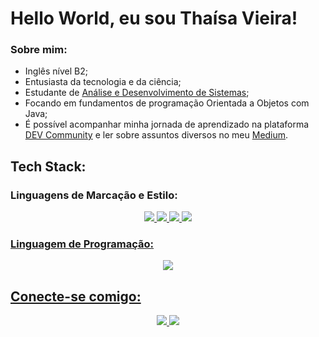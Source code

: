 #  Hello World, eu sou Thaísa Vieira!
### Sobre mim:
-  Inglês nível B2;
- Entusiasta da tecnologia e da ciência;
- Estudante de [Análise e Desenvolvimento de Sistemas](http://https://descomplica.com.br/blog/analise-desenvolvimento-de-sistemas-grade-curricular/ "Análise e Desenvolvimento de Sistemas");
- Focando em fundamentos de programação Orientada a Objetos com Java;
- É possível acompanhar minha jornada de aprendizado na plataforma [DEV Community](http://dev.to/thaisavieira "DEV Community") e ler sobre assuntos diversos no meu [Medium](http://medium.com/@thaisavieira.tech "Medium").

## Tech Stack:
### Linguagens de Marcação e Estilo:
<p align="center">
    <a href="#"><img src="https://img.shields.io/badge/Markdown-000000?style=for-the-badge&logo=markdown&logoColor=white"</a>
    <a href="#"><img src="https://img.shields.io/badge/HTML5-000?style=for-the-badge&logo=html5&logoColor=white"</a>
    <a href="#"><img src="https://img.shields.io/badge/CSS3-000?style=for-the-badge&logo=css3&logoColor=white"</a>
    <a href="#"><img src="https://img.shields.io/badge/Sass-000?style=for-the-badge&logo=sass&logoColor=white"</a>
</p>

### Linguagem de Programação:
<p align="center">
    <a href="#"><img src="https://img.shields.io/badge/JavaScript-000?style=for-the-badge&logo=javascript&logoColor=white"</a>
</p>

## Conecte-se comigo:
<p align="center">
    <a href="https://www.hackerrank.com/thaiCoelha" target="blank"><img src="https://img.shields.io/badge/-Hackerrank-000?style=for-the-badge&logo=HackerRank&logoColor=white"</a>
    <a href="https://www.linkedin.com/in/thaisa-vieira-tutini/" target="blank"><img src="https://img.shields.io/badge/linkedin-000?style=for-the-badge&logo=linkedin&logoColor=whit"</a>
</p>
